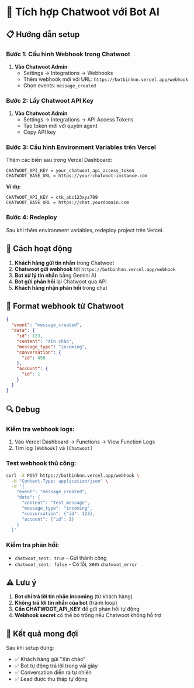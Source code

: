 # 🔗 Tích hợp Chatwoot với Bot AI

## 📋 Hướng dẫn setup

### Bước 1: Cấu hình Webhook trong Chatwoot

1. **Vào Chatwoot Admin**
   - Settings → Integrations → Webhooks
   - Thêm webhook mới với URL: `https://botbinhnn.vercel.app/webhook`
   - Chọn events: `message_created`

### Bước 2: Lấy Chatwoot API Key

1. **Vào Chatwoot Admin**
   - Settings → Integrations → API Access Tokens  
   - Tạo token mới với quyền agent
   - Copy API key

### Bước 3: Cấu hình Environment Variables trên Vercel

Thêm các biến sau trong Vercel Dashboard:

```
CHATWOOT_API_KEY = your_chatwoot_api_access_token
CHATWOOT_BASE_URL = https://your-chatwoot-instance.com
```

**Ví dụ:**
```
CHATWOOT_API_KEY = ctk_abc123xyz789
CHATWOOT_BASE_URL = https://chat.yourdomain.com
```

### Bước 4: Redeploy

Sau khi thêm environment variables, redeploy project trên Vercel.

## 🔧 Cách hoạt động

1. **Khách hàng gửi tin nhắn** trong Chatwoot
2. **Chatwoot gửi webhook** tới `https://botbinhnn.vercel.app/webhook`
3. **Bot xử lý tin nhắn** bằng Gemini AI
4. **Bot gửi phản hồi** lại Chatwoot qua API
5. **Khách hàng nhận phản hồi** trong chat

## 📝 Format webhook từ Chatwoot

```json
{
  "event": "message_created",
  "data": {
    "id": 123,
    "content": "Xin chào",
    "message_type": "incoming",
    "conversation": {
      "id": 456
    },
    "account": {
      "id": 1
    }
  }
}
```

## 🔍 Debug

### Kiểm tra webhook logs:
1. Vào Vercel Dashboard → Functions → View Function Logs
2. Tìm log `[Webhook]` và `[Chatwoot]`

### Test webhook thủ công:
```bash
curl -X POST https://botbinhnn.vercel.app/webhook \
  -H "Content-Type: application/json" \
  -d '{
    "event": "message_created",
    "data": {
      "content": "Test message",
      "message_type": "incoming",
      "conversation": {"id": 123},
      "account": {"id": 1}
    }
  }'
```

### Kiểm tra phản hồi:
- `chatwoot_sent: true` - Gửi thành công
- `chatwoot_sent: false` - Có lỗi, xem `chatwoot_error`

## ⚠️ Lưu ý

1. **Bot chỉ trả lời tin nhắn incoming** (từ khách hàng)
2. **Không trả lời tin nhắn của bot** (tránh loop)
3. **Cần CHATWOOT_API_KEY** để gửi phản hồi tự động
4. **Webhook secret** có thể bỏ trống nếu Chatwoot không hỗ trợ

## 🎯 Kết quả mong đợi

Sau khi setup đúng:
- ✅ Khách hàng gửi "Xin chào" 
- ✅ Bot tự động trả lời trong vài giây
- ✅ Conversation diễn ra tự nhiên
- ✅ Lead được thu thập tự động
